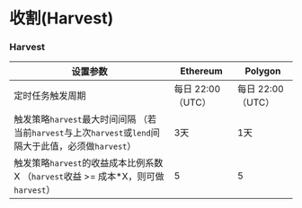 # 收割(Harvest)

### Harvest

| 设置参数                                                                     | Ethereum      | Polygon       |
| ------------------------------------------------------------------------ | ------------- | ------------- |
| 定时任务触发周期                                                                 | 每日 22:00（UTC） | 每日 22:00（UTC） |
| 触发策略`harvest`最大时间间隔 （若当前`harvest`与上次`harvest`或`lend`间隔大于此值，必须做`harvest`） | 3天            | 1天            |
| 触发策略`harvest`的收益成本比例系数X （`harvest`收益 >= 成本\*X，则可做`harvest`）              | 5             | 5             |

